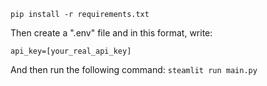 `pip install -r requirements.txt`

Then create a ".env" file and in this format, write:

```
api_key=[your_real_api_key]
```

And then run the following command: `steamlit run main.py`
